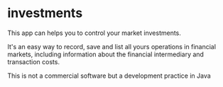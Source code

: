 investments
===========

This app can helps you to control your market investments.

It's an easy way to record, save and list all yours operations in financial markets, including information about the financial intermediary and transaction costs.

This is not a commercial software but a development practice in Java
